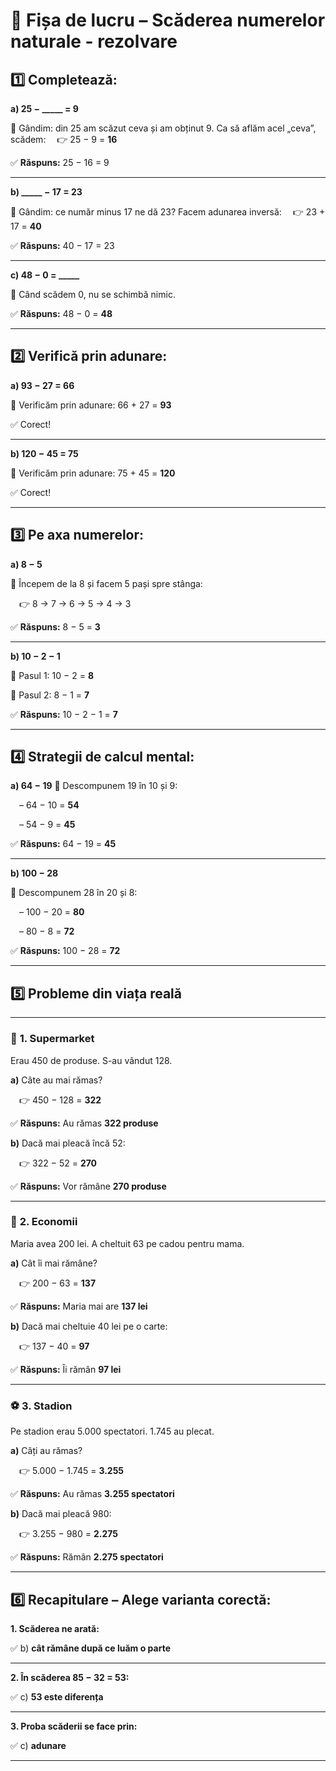 # 📄 Fișa de lucru – Scăderea numerelor naturale - rezolvare

## 1️⃣ Completează:

**a) 25 − _____ = 9**

🧠 Gândim: din 25 am scăzut ceva și am obținut 9. Ca să aflăm acel „ceva”, scădem:
 👉 25 − 9 = **16**

✅ **Răspuns:** 25 − 16 = 9

---

**b) _____ − 17 = 23**

🧠 Gândim: ce număr minus 17 ne dă 23? Facem adunarea inversă:
 👉 23 + 17 = **40**

✅ **Răspuns:** 40 − 17 = 23

---

**c) 48 − 0 = _____**

🧠 Când scădem 0, nu se schimbă nimic.

✅ **Răspuns:** 48 − 0 = **48**

---

## 2️⃣ Verifică prin adunare:

**a) 93 − 27 = 66**

🧠 Verificăm prin adunare: 66 + 27 = **93**

✅ Corect!

---

**b) 120 − 45 = 75**

🧠 Verificăm prin adunare: 75 + 45 = **120**

✅ Corect!

---

## 3️⃣ Pe axa numerelor:

**a) 8 − 5**

🧠 Începem de la 8 și facem 5 pași spre stânga:

 👉 8 → 7 → 6 → 5 → 4 → 3

✅ **Răspuns:** 8 − 5 = **3**

---

**b) 10 − 2 − 1**

🧠 Pasul 1: 10 − 2 = **8**

🧠 Pasul 2: 8 − 1 = **7**

✅ **Răspuns:** 10 − 2 − 1 = **7**

---

## 4️⃣ Strategii de calcul mental:

**a) 64 − 19**
🧠 Descompunem 19 în 10 și 9:

 – 64 − 10 = **54**

 – 54 − 9 = **45**

✅ **Răspuns:** 64 − 19 = **45**

---

**b) 100 − 28**

🧠 Descompunem 28 în 20 și 8:

 – 100 − 20 = **80**

 – 80 − 8 = **72**

✅ **Răspuns:** 100 − 28 = **72**

---

## 5️⃣ Probleme din viața reală

---

### 🛒 **1. Supermarket**

Erau 450 de produse. S-au vândut 128.

**a)** Câte au mai rămas?

 👉 450 − 128 = **322**

✅ **Răspuns:** Au rămas **322 produse**

**b)** Dacă mai pleacă încă 52:

 👉 322 − 52 = **270**

✅ **Răspuns:** Vor rămâne **270 produse**

---

### 💸 **2. Economii**

Maria avea 200 lei. A cheltuit 63 pe cadou pentru mama.

**a)** Cât îi mai rămâne?

 👉 200 − 63 = **137**

✅ **Răspuns:** Maria mai are **137 lei**

**b)** Dacă mai cheltuie 40 lei pe o carte:

 👉 137 − 40 = **97**

✅ **Răspuns:** Îi rămân **97 lei**

---

### ⚽ **3. Stadion**

Pe stadion erau 5.000 spectatori. 1.745 au plecat.

**a)** Câți au rămas?

 👉 5.000 − 1.745 = **3.255**

✅ **Răspuns:** Au rămas **3.255 spectatori**

**b)** Dacă mai pleacă 980:

 👉 3.255 − 980 = **2.275**

✅ **Răspuns:** Rămân **2.275 spectatori**

---

## 6️⃣ Recapitulare – Alege varianta corectă:

**1. Scăderea ne arată:**

✅ b) **cât rămâne după ce luăm o parte**

---

**2. În scăderea 85 − 32 = 53:**

✅ c) **53 este diferența**

---

**3. Proba scăderii se face prin:**

✅ c) **adunare**

---

